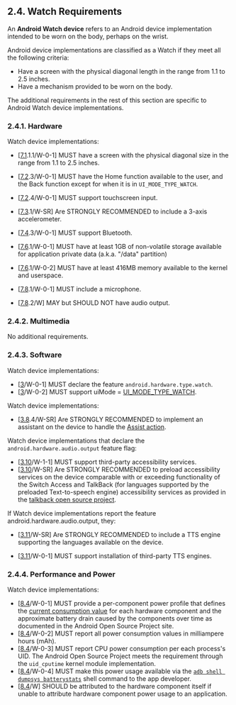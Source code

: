 ## 2.4\. Watch Requirements

An **Android Watch device** refers to an Android device implementation intended to
be worn on the body, perhaps on the wrist.

Android device implementations are classified as a Watch if they meet all the
following criteria:

*   Have a screen with the physical diagonal length in the range from 1.1 to 2.5
    inches.
*   Have a mechanism provided to be worn on the body.

The additional requirements in the rest of this section are specific to Android
Watch device implementations.

### 2.4.1\. Hardware

Watch device implementations:

*   [[7.1](#7_1_display-and-graphics).1.1/W-0-1] MUST have a screen with the
physical diagonal size in the range from 1.1 to 2.5 inches.

*   [[7.2](#7_2_input-devices).3/W-0-1] MUST have the Home function available
to the user, and the Back function except for when it is in `UI_MODE_TYPE_WATCH`.

*   [[7.2](#7_2_input-devices).4/W-0-1] MUST support touchscreen input.

*   [[7.3](#7_3_sensors).1/W-SR] Are STRONGLY RECOMMENDED to include a 3-axis
accelerometer.

*   [[7.4](#7_4_data-connectivity).3/W-0-1] MUST support Bluetooth.

*   [[7.6](#7_6_memory-and-storage).1/W-0-1] MUST have at least 1GB of
non-volatile storage available for application private data (a.k.a. "/data" partition)
*   [[7.6](#7_6_memory-and-storage).1/W-0-2] MUST have at least 416MB memory
available to the kernel and userspace.

*   [[7.8](#7_8_audio).1/W-0-1] MUST include a microphone.

*   [[7.8](#7_8_audio).2/W] MAY but SHOULD NOT have audio output.

### 2.4.2\. Multimedia

No additional requirements.

### 2.4.3\. Software

Watch device implementations:

*   [[3](#3_0_intro)/W-0-1] MUST declare the feature
`android.hardware.type.watch`.
*   [[3](#3_0_intro)/W-0-2] MUST support uiMode =
    [UI_MODE_TYPE_WATCH](
    http://developer.android.com/reference/android/content/res/Configuration.html#UI_MODE_TYPE_WATCH).

Watch device implementations:

*   [[3.8](#3_8_user-interface-compatibility).4/W-SR] Are STRONGLY RECOMMENDED
to implement an assistant on the device to handle the [Assist action](
http://developer.android.com/reference/android/content/Intent.html#ACTION_ASSIST).

Watch device implementations that declare the `android.hardware.audio.output`
feature flag:

*   [[3.10](#3_10_accessibility)/W-1-1] MUST support third-party accessibility
services.
*   [[3.10](#3_10_accessibility)/W-SR] Are STRONGLY RECOMMENDED to preload
accessibility services on the device comparable with or exceeding functionality
of the Switch Access and TalkBack (for languages supported by the preloaded
Text-to-speech engine) accessibility services as provided in the
[talkback open source project]( https://github.com/google/talkback).

If Watch device implementations report the feature android.hardware.audio.output,
they:

*   [[3.11](#3_11_text-to-speech)/W-SR] Are STRONGLY RECOMMENDED to include a
TTS engine supporting the languages available on the device.

*   [[3.11](#3_11_text-to-speech)/W-0-1] MUST support installation of
third-party TTS engines.

### 2.4.4\. Performance and Power

Watch device implementations:

*    [[8.4](#8_4_power-consumption-accounting)/W-0-1] MUST provide a
per-component power profile that defines the [current consumption value](
http://source.android.com/devices/tech/power/values.html)
for each hardware component and the approximate battery drain caused by the
components over time as documented in the Android Open Source Project site.
*    [[8.4](#8_4_power-consumption-accounting)/W-0-2] MUST report all power
consumption values in milliampere hours (mAh).
*    [[8.4](#8_4_power-consumption-accounting)/W-0-3] MUST report CPU power
consumption per each process's UID. The Android Open Source Project meets the
requirement through the `uid_cputime` kernel module implementation.
*   [[8.4](#8_4_power-consumption-accounting)/W-0-4] MUST make this power usage
available via the [`adb shell dumpsys batterystats`](
http://source.android.com/devices/tech/power/batterystats.html)
shell command to the app developer.
*   [[8.4](#8_4_power-consumption-accounting)/W] SHOULD be attributed to the
hardware component itself if unable to attribute hardware component power usage
to an application.
